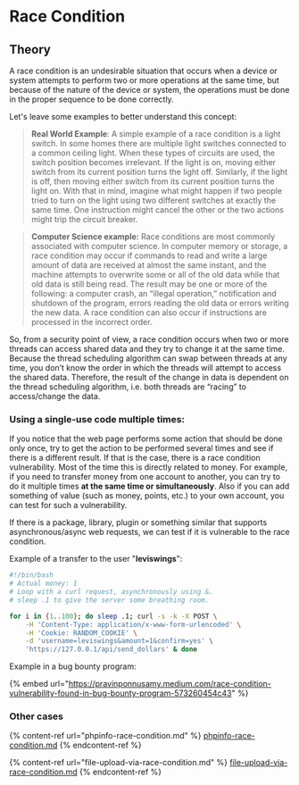 # Race Condition

## Theory

A race condition is an undesirable situation that occurs when a device or system attempts to perform two or more operations at the same time, but because of the nature of the device or system, the operations must be done in the proper sequence to be done correctly.

Let's leave some examples to better understand this concept:

> **Real World Example**: A simple example of a race condition is a light switch. In some homes there are multiple light switches connected to a common ceiling light. When these types of circuits are used, the switch position becomes irrelevant. If the light is on, moving either switch from its current position turns the light off. Similarly, if the light is off, then moving either switch from its current position turns the light on. With that in mind, imagine what might happen if two people tried to turn on the light using two different switches at exactly the same time. One instruction might cancel the other or the two actions might trip the circuit breaker.

> **Computer Science example:** Race conditions are most commonly associated with computer science. In computer memory or storage, a race condition may occur if commands to read and write a large amount of data are received at almost the same instant, and the machine attempts to overwrite some or all of the old data while that old data is still being read. The result may be one or more of the following: a computer crash, an “illegal operation,” notification and shutdown of the program, errors reading the old data or errors writing the new data. A race condition can also occur if instructions are processed in the incorrect order.

So, from a security point of view, a race condition occurs when two or more threads can access shared data and they try to change it at the same time. Because the thread scheduling algorithm can swap between threads at any time, you don’t know the order in which the threads will attempt to access the shared data. Therefore, the result of the change in data is dependent on the thread scheduling algorithm, i.e. both threads are “racing” to access/change the data.

### Using a single-use code multiple times:

If you notice that the web page performs some action that should be done only once, try to get the action to be performed several times and see if there is a different result. If that is the case, there is a race condition vulnerability. Most of the time this is directly related to money. For example, if you need to transfer money from one account to another, you can try to do it multiple times **at the same time or simultaneously**. Also if you can add something of value (such as money, points, etc.) to your own account, you can test for such a vulnerability.

If there is a package, library, plugin or something similar that supports asynchronous/async web requests, we can test if it is vulnerable to the race condition.

Example of a transfer to the user "**leviswings**":

```bash
#!/bin/bash
# Actual money: 1
# Loop with a curl request, asynchronously using &.
# sleep .1 to give the server some breathing room.

for i in {1..100}; do sleep .1; curl -s -k -X POST \
    -H 'Content-Type: application/x-www-form-urlencoded' \
    -H 'Cookie: RANDOM_COOKIE' \
    -d 'username=leviswings&amount=1&confirm=yes' \
    'https://127.0.0.1/api/send_dollars' & done
```

Example in a bug bounty program:

{% embed url="https://pravinponnusamy.medium.com/race-condition-vulnerability-found-in-bug-bounty-program-573260454c43" %}

### Other cases

{% content-ref url="phpinfo-race-condition.md" %}
[phpinfo-race-condition.md](phpinfo-race-condition.md)
{% endcontent-ref %}

{% content-ref url="file-upload-via-race-condition.md" %}
[file-upload-via-race-condition.md](file-upload-via-race-condition.md)
{% endcontent-ref %}
